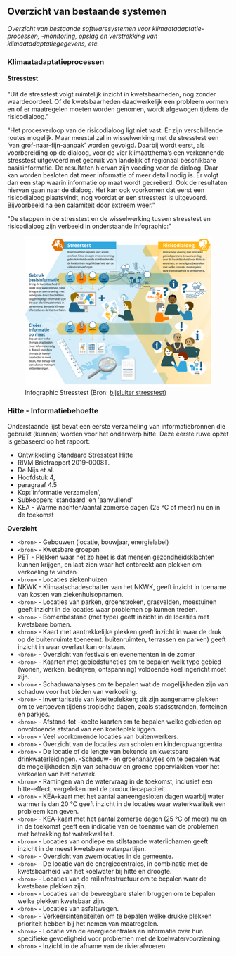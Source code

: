 ## Overzicht van bestaande systemen

*Overzicht van bestaande softwaresystemen voor klimaatadaptatie-processen, -monitoring, opslag en verstrekking van klimaatadaptatiegegevens, etc.* 

### Klimaatadaptatieprocessen

#### Stresstest
"Uit de stresstest volgt ruimtelijk inzicht in kwetsbaarheden, nog zonder waardeoordeel. Of de kwetsbaarheden daadwerkelijk een probleem vormen en of er maatregelen moeten worden genomen, wordt afgewogen tijdens de risicodialoog."

"Het procesverloop van de risicodialoog ligt niet vast. Er zijn verschillende routes mogelijk. Maar meestal zal in wisselwerking met de stresstest een ‘van grof-naar-fijn-aanpak’ worden gevolgd. Daarbij wordt eerst, als voorbereiding op de dialoog, voor de vier klimaatthema’s een verkennende stresstest uitgevoerd met gebruik van landelijk of regionaal beschikbare basisinformatie. De resultaten hiervan zijn voeding voor de dialoog. Daar kan worden besloten dat meer informatie of meer detail nodig is. Er volgt dan een stap waarin informatie op maat wordt gecreëerd. Ook de resultaten hiervan gaan naar de dialoog. Het kan ook voorkomen dat eerst een risicodialoog plaatsvindt, nog voordat er een stresstest is uitgevoerd. Bijvoorbeeld na een calamiteit door extreem weer."

"De stappen in de stresstest en de wisselwerking tussen stresstest en risicodialoog zijn verbeeld in onderstaande infographic:"

<figure>
   <img src="media/infographic_stresstest.png"
      alt="Infographic Stresstest">
   <figcaption>Infographic Stresstest (Bron:
      <a href="https://klimaatadaptatienederland.nl/stresstest/bijsluiter" target="_blank">bijsluiter stresstest</a>)
   </figcaption>
</figure>

### Hitte - Informatiebehoefte

Onderstaande lijst bevat een eerste verzameling van informatiebronnen die gebruikt (kunnen) worden voor het onderwerp hitte.
Deze eerste ruwe opzet is gebaseerd op het rapport: 

 - Ontwikkeling Standaard Stresstest Hitte
 - RIVM Briefrapport 2019-0008T.
 - De Nijs et al.
 - Hoofdstuk 4,
 - paragraaf 4.5 
 - Kop:'informatie verzamelen',
 - Subkoppen: 'standaard' en 'aanvullend'
 - KEA   - Warme nachten/aantal zomerse dagen (25 °C of meer) nu en in de toekomst 

**Overzicht**

 - `<bron>`   - Gebouwen (locatie, bouwjaar, energielabel)
 - `<bron>`   - Kwetsbare groepen
 - PET   - Plekken waar het zo heet is dat mensen gezondheidsklachten kunnen krijgen, en laat zien waar het ontbreekt aan plekken om verkoeling te vinden
 - `<bron>`   - Locaties ziekenhuizen
 - NKWK  - Klimaatschadeschatter van het NKWK, geeft inzicht in toename van kosten van ziekenhuisopnamen.
 - `<bron>`   - Locaties van parken, groenstroken, grasvelden, moestuinen geeft inzicht in de locaties waar problemen op kunnen treden.
 - `<bron>`   - Bomenbestand (met type)  geeft inzicht in de locaties met kwetsbare bomen.
 - `<bron>`   - Kaart met aantrekkelijke plekken  geeft inzicht in waar de druk op de buitenruimte toeneemt. buitenruimten, terrassen en parken)  geeft inzicht in waar overlast kan ontstaan.
 - `<bron>`   - Overzicht van festivals en evenementen in de zomer
 - `<bron>`   - Kaarten met gebiedsfuncties  om te bepalen welk type gebied (wonen, werken, bedrijven, ontspanning) voldoende koel ingericht moet zijn.
 - `<bron>`   - Schaduwanalyses om te bepalen wat de mogelijkheden zijn van schaduw voor het bieden van verkoeling.
 - `<bron>`   - Inventarisatie van koelteplekken; dit zijn aangename plekken om te vertoeven tijdens tropische dagen, zoals stadsstranden, fonteinen en parkjes.
 - `<bron>`   - Afstand-tot   -koelte kaarten  om te bepalen welke gebieden op onvoldoende afstand van een koelteplek liggen.
 - `<bron>`   - Veel voorkomende locaties van buitenwerkers.
 - `<bron>`   - Overzicht van de locaties van scholen en kinderopvangcentra.
 - `<bron>`   - De locatie of de lengte van bekende en kwetsbare drinkwaterleidingen. -Schaduw- en groenanalyses  om te bepalen wat de mogelijkheden zijn van schaduw en groene oppervlakken voor het verkoelen van het netwerk.
 - `<bron>`   - Ramingen van de watervraag in de toekomst, inclusief een hitte-effect, vergeleken met de productiecapaciteit.
 - `<bron>`   - KEA-kaart met het aantal aaneengesloten dagen waarbij water warmer is dan 20 °C  geeft inzicht in de locaties waar waterkwaliteit een probleem kan geven. 
 - `<bron>`   - KEA-kaart met het aantal zomerse dagen (25 °C of meer) nu en in de toekomst  geeft een indicatie van de toename van de problemen met betrekking tot waterkwaliteit.
 - `<bron>`   - Locaties van ondiepe en stilstaande waterlichamen  geeft inzicht in de meest kwetsbare waterpartijen.
 - `<bron>`   - Overzicht van zwemlocaties in de gemeente.
 - `<bron>`   - De locatie van de energiecentrales, in combinatie met de kwetsbaarheid van het koelwater bij hitte en droogte.
 - `<bron>`   - Locaties van de railinfrastructuur om te bepalen waar de kwetsbare plekken zijn.
 - `<bron>`   - Locaties van de beweegbare stalen bruggen  om te bepalen welke plekken kwetsbaar zijn. 
 - `<bron>`   - Locaties van asfaltwegen.
 - `<bron>`   - Verkeersintensiteiten om te bepalen welke drukke plekken prioriteit hebben bij het nemen van maatregelen.
 - `<bron>`   - Locatie van de energiecentrales en informatie over hun specifieke gevoeligheid voor problemen met de koelwatervoorziening.
 - `<bron>`   - Inzicht in de afname van de rivierafvoeren